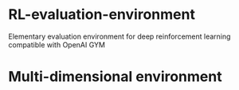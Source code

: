 # RL-evaluation-environment
Elementary evaluation environment for deep reinforcement learning compatible with OpenAI GYM

# Multi-dimensional environment
